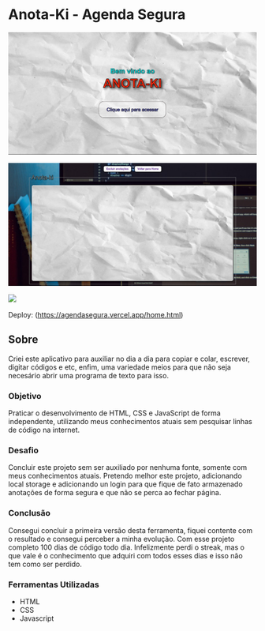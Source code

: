 # Anota-Ki - Agenda Segura

![](./assets/img/home.png)

![](./assets/img/agenda.png)

![](./assets/img/anotag.gif)

Deploy: (https://agendasegura.vercel.app/home.html)

## Sobre

Criei este aplicativo para auxiliar no dia a dia para copiar e colar, escrever, digitar códigos e etc, enfim, uma variedade meios para que não seja necesário abrir uma programa de texto para isso.

### Objetivo

Praticar o desenvolvimento de HTML, CSS e JavaScript de forma independente, utilizando meus conhecimentos atuais sem pesquisar linhas de código na internet.

### Desafio

Concluir este projeto sem ser auxiliado por nenhuma fonte, somente com meus conhecimentos atuais. Pretendo melhor este projeto, adicionando local storage e adicionando un login para que fique de fato armazenado anotações de forma segura e que não se perca ao fechar página.

### Conclusão

Consegui concluir a primeira versão desta ferramenta, fiquei contente com o resultado e consegui perceber a minha evolução. Com esse projeto completo 100 dias de código todo dia. Infelizmente perdi o streak, mas o que vale é o conhecimento que adquiri com todos esses dias e isso não tem como ser perdido.

### Ferramentas Utilizadas

- HTML
- CSS
- Javascript